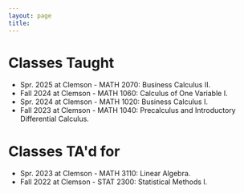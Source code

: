 ```yaml
---
layout: page
title:
---
```



# Classes Taught
- Spr. 2025 at Clemson - MATH 2070: Business Calculus II.
- Fall 2024 at Clemson - MATH 1060: Calculus of One Variable I.
- Spr. 2024 at Clemson - MATH 1020: Business Calculus I.
- Fall 2023 at Clemson - MATH 1040: Precalculus and Introductory Differential Calculus.



# Classes TA'd for
- Spr. 2023 at Clemson - MATH 3110: Linear Algebra.
- Fall 2022 at Clemson - STAT 2300: Statistical Methods I.



